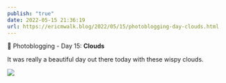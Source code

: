 ```yaml
---
publish: "true"
date: 2022-05-15 21:36:19
url: https://ericmwalk.blog/2022/05/15/photoblogging-day-clouds.html
---
```

📸 Photoblogging - Day 15: **Clouds**

It was really a beautiful day out there today with these wispy clouds.

![](https://ericmwalk.blog/uploads/2022/5a5540c272.jpg)